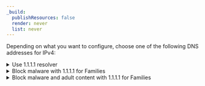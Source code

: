 ```yaml
---
_build:
  publishResources: false
  render: never
  list: never
---
```


Depending on what you want to configure, choose one of the following DNS addresses for IPv4:

<details>
<summary>Use 1.1.1.1 resolver</summary>
<div>

```txt
1.1.1.1
1.0.0.1
```

</div>
</details>

<details>
<summary>Block malware with 1.1.1.1 for Families</summary>
<div>

```txt
1.1.1.2
1.0.0.2
```

</div>
</details>

<details>
<summary>Block malware and adult content with 1.1.1.1 for Families</summary>
<div>

```txt
1.1.1.3
1.0.0.3
```

</div>
</details>